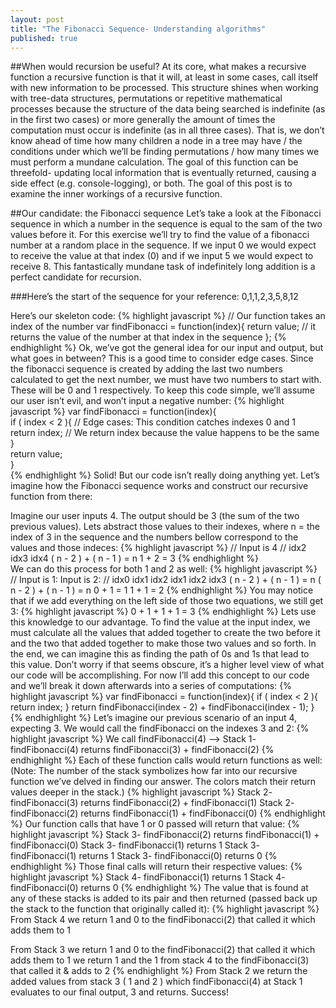 ```yaml
---
layout: post
title: "The Fibonacci Sequence- Understanding algorithms"
published: true
---
```

##When would recursion be useful?
At its core, what makes a recursive function a recursive function is that it will, 
at least in some cases, call itself with new information to be processed. This structure 
shines when working with tree-data structures, permutations or repetitive mathematical 
processes because the structure of the data being searched is indefinite (as in the first 
two cases) or more generally the amount of times the computation must occur is indefinite 
(as in all three cases). That is, we don’t know ahead of time how many children a node in 
a tree may have / the conditions under which we’ll be finding permutations / how many times 
we must perform a mundane calculation. The goal of this function can be threefold- updating 
local information that is eventually returned, causing a side effect (e.g. console-logging), 
or both. The goal of this post is to examine the inner workings of a recursive function.

##Our candidate: the Fibonacci sequence
Let’s take a look at the Fibonacci sequence in which a number in the sequence is equal to 
the sam of the two values before it. For this exercise we’ll try to find the value of a 
fibonacci number at a random place in the sequence. If we input 0 we would expect to receive 
the value at that index (0) and if we input 5 we would expect to receive 8. This 
fantastically mundane task of indefinitely long addition is a perfect candidate for 
recursion.

###Here’s the start of the sequence for your reference: 0,1,1,2,3,5,8,12

Here’s our skeleton code:
{% highlight javascript %}
// Our function takes an index of the number
var findFibonacci = function(index){
  return value; // it returns the value of the number at that index in the sequence
};
{% endhighlight %}
Ok, we’ve got the general idea for our input and output, but what goes in between? This is 
a good time to consider edge cases. Since the fibonacci sequence is created by adding the 
last two numbers calculated to get the next number, we must have two numbers to start with. 
These will be 0 and 1 respectively. To keep this code simple, we’ll assume our user isn’t 
evil, and won’t input a negative number:
{% highlight javascript %}
var findFibonacci = function(index){  
  if ( index < 2 ){               // Edge cases: This condition catches indexes 0 and 1  
    return index;                // We return index because the value happens to be the same  
  }  
  return value;  
}  
{% endhighlight %}
Solid! But our code isn’t really doing anything yet. Let’s imagine how the Fibonacci sequence 
works and construct our recursive function from there:

Imagine our user inputs 4. The output should be 3 (the sum of the two previous values). Lets 
abstract those values to their indexes, where n = the index of 3 in the sequence and the 
numbers bellow correspond to the values and those indeces:
{% highlight javascript %}
// Input is 4
// idx2        idx3     idx4
( n - 2 ) + ( n - 1 ) =  n
    1     +     2     =  3
{% endhighlight %}  
We can do this process for both 1 and 2 as well:
{% highlight javascript %}
// Input is 1:                          Input is 2:
// idx0        idx1     idx2               idx1       idx2      idx3
( n - 2 ) + ( n - 1 ) =  n              ( n - 2 ) + ( n - 1 ) =  n
    0     +     1     =  1                  1     +     1     =  2
{% endhighlight %}
You may notice that if we add everything on the left side of those two equations, we still 
get 3:
{% highlight javascript %}
0 + 1 + 1 + 1 = 3
{% endhighlight %}
Lets use this knowledge to our advantage. To find the value at the input index, we must 
calculate all the values that added together to create the two before it and the two that 
added together to make those two values and so forth. In the end, we can imagine this as 
finding the path of 0s and 1s that lead to this value. Don’t worry if that seems obscure, 
it’s a higher level view of what our code will be accomplishing. For now I’ll add this 
concept to our code and we’ll break it down afterwards into a series of computations:
{% highlight javascript %}
var findFibonacci = function(index){
  if ( index < 2 ){
    return index;
  }
  return findFibonacci(index - 2) + findFibonacci(index - 1);
}
{% endhighlight %}
Let’s imagine our previous scenario of an input 4, expecting 3. We would call the 
findFibonacci on the indexes 3 and 2:
{% highlight javascript %}
We call findFibonacci(4) —>
Stack 1-     findFibonacci(4) returns findFibonacci(3) + findFibonacci(2)
{% endhighlight %}
Each of these function calls would return functions as well:
(Note: The number of the stack symbolizes how far into our recursive function we’ve delved 
in finding our answer. The colors match their return values deeper in the stack.)
{% highlight javascript %}
Stack 2-     findFibonacci(3) returns findFibonacci(2) + findFibonacci(1)
Stack 2-     findFibonacci(2) returns findFibonacci(1) + findFibonacci(0)
{% endhighlight %}
Our function calls that have 1 or 0 passed will return that value:
{% highlight javascript %}
Stack 3-     findFibonacci(2) returns findFibonacci(1) + findFibonacci(0)
Stack 3-     findFibonacci(1) returns 1
Stack 3-     findFibonacci(1) returns 1
Stack 3-     findFibonacci(0) returns 0
{% endhighlight %}
Those final calls will return their respective values:
{% highlight javascript %}
Stack 4-     findFibonacci(1) returns 1
Stack 4-     findFibonacci(0) returns 0
{% endhighlight %}
The value that is found at any of these stacks is added to its pair and then returned 
(passed back up the stack to the function that originally called it):
{% highlight javascript %}
From Stack 4 we return 1 and 0 to the findFibonacci(2) that called it which adds them to 1

From Stack 3 we return 1  and 0 to the findFibonacci(2) that called it which adds them to 1
             we return 1 and the 1 from stack 4 to the findFibonacci(3) that called it & adds to 2
{% endhighlight %}
From Stack 2 we return the added values from stack 3 ( 1 and 2 ) 
which findFibonacci(4) at Stack 1 evaluates to our final output, 3 and returns. 
Success!
